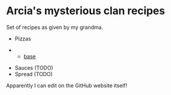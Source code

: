 # Arcia's mysterious clan recipes 

Set of recipes as given by my grandma.

* Pizzas
+   - [base](./Pizzas/base.md)
* Sauces (TODO)
* Spread (TODO)

Apparently I can edit on the GitHub website itself!
